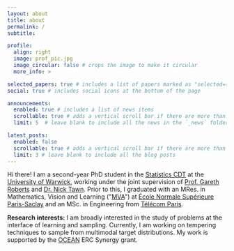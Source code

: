 ```yaml
---
layout: about
title: about
permalink: /
subtitle:

profile:
  align: right
  image: prof_pic.jpg
  image_circular: false # crops the image to make it circular
  more_info: >

selected_papers: true # includes a list of papers marked as "selected={true}"
social: true # includes social icons at the bottom of the page

announcements:
  enabled: true # includes a list of news items
  scrollable: true # adds a vertical scroll bar if there are more than 3 news items
  limit: 5  # leave blank to include all the news in the `_news` folder

latest_posts:
  enabled: false
  scrollable: true # adds a vertical scroll bar if there are more than 3 new posts items
  limit: 3 # leave blank to include all the blog posts
---
```

<p>Hi there! I am a second-year PhD student in the <a href="https://warwick.ac.uk/fac/sci/statistics/">Statistics CDT</a> at the <a href="https://warwick.ac.uk/">University of Warwick</a>, working under the joint supervision of <a href="https://warwick.ac.uk/fac/sci/statistics/staff/academic-research/roberts">Prof. Gareth Roberts</a> and <a href="https://warwick.ac.uk/fac/sci/statistics/staff/academic-research/tawn/">Dr. Nick Tawn</a>. Prior to this, I graduated with an MRes. in Mathematics, Vision and Learning ("<a href="https://www.master-mva.com">MVA</a>") at <a href="https://www.ens-paris-saclay.fr">École Normale Supérieure Paris-Saclay</a> and an MSc. in Engineering from <a href="https://www.telecom-paris.fr/en/engineering">Télécom Paris</a>.</p>
<p><strong>Research interests:</strong> I am broadly interested in the study of problems at the interface of learning and sampling. Currently, I am working on tempering techniques to sample from multimodal target distributions. My work is supported by the <a href="https://oceanerc.com/">OCEAN</a> ERC Synergy grant.</p>

